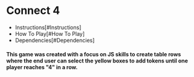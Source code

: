 # Connect 4

* Instructions[#Instructions]
* How To Play[#How To Play]
* Dependencies[#Dependencies]

#### This game was created with a focus on JS skills to create table rows where the end user can select the yellow boxes to add tokens until one player reaches "4" in a row. 
